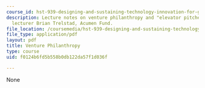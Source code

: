 ```yaml
---
course_id: hst-939-designing-and-sustaining-technology-innovation-for-global-health-practice-spring-2008
description: Lecture notes on venture philanthropy and "elevator pitches" with guest
  lecturer Brian Trelstad, Acumen Fund.
file_location: /coursemedia/hst-939-designing-and-sustaining-technology-innovation-for-global-health-practice-spring-2008/f0124b6fd5b558b0db122da57f1d036f_lecture13.pdf
file_type: application/pdf
layout: pdf
title: Venture Philanthropy
type: course
uid: f0124b6fd5b558b0db122da57f1d036f

---
```

None
